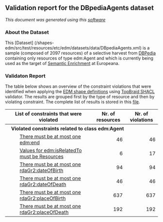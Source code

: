 ## Validation report for the DBpediaAgents dataset
_This document was generated using this [software](/shapes-doc)_

### About the Dataset

This [Dataset]
(/shapes-edm/src/test/resources/etc/edm/datasets/data/DBpediaAgents.xml) 
is a sample (composed of 2097 resources) of a selective harvest from 
[DBPedia](http://wiki.dbpedia.org) containing only resources of type edm:Agent 
and which is currently being used as the target of [Semantic Enrichment](https://docs.google.com/document/d/1JvjrWMTpMIH7WnuieNqcT0zpJAXUPo6x4uMBj1pEx0Y) 
at Europeana.

### Validaton Report

The table below shows an overview of the constraint violations that were 
identified when applying the [EDM shape definitions](../shapes) using 
[TopBraid SHACL](http://github.com/TopQuadrant/shacl) validator. 
The results are grouped first by the type of resource and then by violating 
constraint. The complete list of results is stored in this 
[file](/shapes-edm/src/test/resources/etc/edm/datasets/results/DBpediaAgents.xml).

<table><tr><th>List of constraints that were violated</th>
<th>Nr. of resources</th><th>Nr. of violations</th></tr><tr><th align='left' colspan='3' style='padding-left:20px'>Violated constraints related to class edm:Agent</th>
</tr>
<tr><td><div style='padding-left:40px'><a href='/shapes-edm/doc/shapes/Agent.md#edm_end_cardinality'>There must be at most one edm:end</a></div></td>
<td align='right'>46</td><td align='right'>46</td></tr>
<tr><td><div style='padding-left:40px'><a href='/shapes-edm/doc/shapes/Agent.md#edm_isRelatedTo_type'>Values for edm:isRelatedTo must be Resources</a></div></td>
<td align='right'>6</td><td align='right'>17</td></tr>
<tr><td><div style='padding-left:40px'><a href='/shapes-edm/doc/shapes/Agent.md#rdaGr2_dateOfBirth_cardinality'>There must be at most one rdaGr2:dateOfBirth</a></div></td>
<td align='right'>94</td><td align='right'>94</td></tr>
<tr><td><div style='padding-left:40px'><a href='/shapes-edm/doc/shapes/Agent.md#rdaGr2_dateOfDeath_cardinality'>There must be at most one rdaGr2:dateOfDeath</a></div></td>
<td align='right'>46</td><td align='right'>46</td></tr>
<tr><td><div style='padding-left:40px'><a href='/shapes-edm/doc/shapes/Agent.md#rdaGr2_placeOfBirth_cardinality'>There must be at most one rdaGr2:placeOfBirth</a></div></td>
<td align='right'>637</td><td align='right'>637</td></tr>
<tr><td><div style='padding-left:40px'><a href='/shapes-edm/doc/shapes/Agent.md#rdaGr2_placeOfDeath_cardinality'>There must be at most one rdaGr2:placeOfDeath</a></div></td>
<td align='right'>192</td><td align='right'>192</td></tr>
<table>


